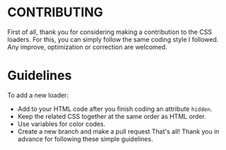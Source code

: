 # CONTRIBUTING
First of all, thank you for considering making a contribution to the CSS loaders. For this, you can simply follow the same coding style I followed.
Any improve, optimization or correction are welcomed.

# Guidelines
To add a new loader:
- Add to your HTML code after you finish coding an attribute `hidden`.
- Keep the related CSS together at the same order as HTML order.
- Use variables for color codes.
- Create a new branch and make a pull request
That's all! Thank you in advance for following these simple guidelines.
